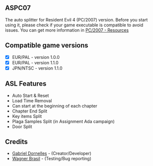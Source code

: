 ## ASPC07
The auto splitter for Resident Evil 4 (PC/2007) version. Before you start using it, please check if your game executable is compatible to avoid issues. You can get more information in [PC/2007 - Resources](https://www.speedrun.com/re4pc07/resources)

## Compatible game versions
   - [x] EUR/PAL - version 1.0.0
   - [x] EUR/PAL - version 1.1.0
   - [x] JPN/NTSC - version 1.1.0

## ASL Features
   - Auto Start & Reset
   - Load Time Removal
   - Can start at the beginning of each chapter
   - Chapter End Split
   - Key items Split
   - Plaga Samples Split (in Assignment Ada campaign)
   - Door Split

## Credits
  - [Gabriel Dornelles](https://www.youtube.com/channel/UC9CpXumerFwvf4tynMoglxA) - (Creator/Developer)
  - [Wagner Brasil](https://www.youtube.com/channel/UCpwbsyYkOPj0CijdwjDXNPA) - (Testing/Bug reporting)
